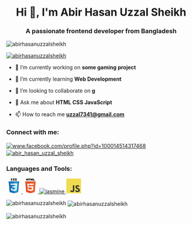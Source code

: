 <h1 align="center">Hi 👋, I'm Abir Hasan Uzzal Sheikh</h1>
<h3 align="center">A passionate frontend developer from Bangladesh</h3>

<p align="left"> <img src="https://komarev.com/ghpvc/?username=abirhasanuzzalsheikh&label=Profile%20views&color=0e75b6&style=flat" alt="abirhasanuzzalsheikh" /> </p>

<p align="left"> <a href="https://github.com/ryo-ma/github-profile-trophy"><img src="https://github-profile-trophy.vercel.app/?username=abirhasanuzzalsheikh" alt="abirhasanuzzalsheikh" /></a> </p>

- 🔭 I’m currently working on **some gaming project**

- 🌱 I’m currently learning **Web Development**

- 👯 I’m looking to collaborate on **g**

- 💬 Ask me about **HTML CSS JavaScript**

- 📫 How to reach me **uzzal7341@gmail.com**

<h3 align="left">Connect with me:</h3>
<p align="left">
<a href="https://fb.com/www.facebook.com/profile.php?id=100014514317468" target="blank"><img align="center" src="https://raw.githubusercontent.com/rahuldkjain/github-profile-readme-generator/master/src/images/icons/Social/facebook.svg" alt="www.facebook.com/profile.php?id=100014514317468" height="30" width="40" /></a>
<a href="https://instagram.com/abir_hasan_uzzal_sheikh" target="blank"><img align="center" src="https://raw.githubusercontent.com/rahuldkjain/github-profile-readme-generator/master/src/images/icons/Social/instagram.svg" alt="abir_hasan_uzzal_sheikh" height="30" width="40" /></a>
</p>

<h3 align="left">Languages and Tools:</h3>
<p align="left"> <a href="https://www.w3schools.com/css/" target="_blank" rel="noreferrer"> <img src="https://raw.githubusercontent.com/devicons/devicon/master/icons/css3/css3-original-wordmark.svg" alt="css3" width="40" height="40"/> </a> <a href="https://www.w3.org/html/" target="_blank" rel="noreferrer"> <img src="https://raw.githubusercontent.com/devicons/devicon/master/icons/html5/html5-original-wordmark.svg" alt="html5" width="40" height="40"/> </a> <a href="https://jasmine.github.io/" target="_blank" rel="noreferrer"> <img src="https://www.vectorlogo.zone/logos/jasmine/jasmine-icon.svg" alt="jasmine" width="40" height="40"/> </a> <a href="https://developer.mozilla.org/en-US/docs/Web/JavaScript" target="_blank" rel="noreferrer"> <img src="https://raw.githubusercontent.com/devicons/devicon/master/icons/javascript/javascript-original.svg" alt="javascript" width="40" height="40"/> </a> </p>

<p><img align="left" src="https://github-readme-stats.vercel.app/api/top-langs?username=abirhasanuzzalsheikh&show_icons=true&locale=en&layout=compact" alt="abirhasanuzzalsheikh" /></p>

<p>&nbsp;<img align="center" src="https://github-readme-stats.vercel.app/api?username=abirhasanuzzalsheikh&show_icons=true&locale=en" alt="abirhasanuzzalsheikh" /></p>

<p><img align="center" src="https://github-readme-streak-stats.herokuapp.com/?user=abirhasanuzzalsheikh&" alt="abirhasanuzzalsheikh" /></p>

